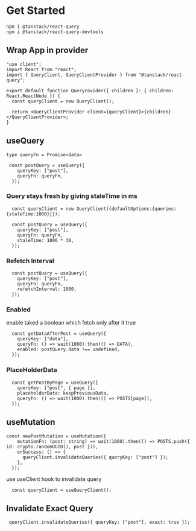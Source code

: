 # Get Started

```
npm i @tanstack/react-query
npm i @tanstack/react-query-devtools
```

## Wrap App in provider

```
"use client";
import React from "react";
import { QueryClient, QueryClientProvider } from "@tanstack/react-query";

export default function Queryrovider({ children }: { children: React.ReactNode }) {
  const queryClient = new QueryClient();

  return <QueryClientProvider client={queryClient}>{children}</QueryClientProvider>;
}

```

## useQuery

```
type queryFn = Promise<data>
```

```
 const postQuery = useQuery({
    queryKey: ["post"],
    queryFn: queryFn,
  });
```

### Query stays fresh by giving staleTime in ms

```
  const queryClient = new QueryClient({defaultOptions:{queries:{staleTime:1000}}});

```

```
  const postQuery = useQuery({
    queryKey: ["post"],
    queryFn: queryFn,
    staleTime: 1000 * 30,
  });
```

### Refetch Interval

```
  const postQuery = useQuery({
    queryKey: ["post"],
    queryFn: queryFn,
    refetchInterval: 1000,
  });
```

### Enabled

enable taked a boolean which fetch only after it true

```
  const getDataAfterPost = useQuery({
    queryKey: ["data"],
    queryFn: () => wait(1000).then(() => DATA),
    enabled: postQuery.data !== undefined,
  });
```

### PlaceHolderData

```
  const getPostByPage = useQuery({
    queryKey: ["post", { page }],
    placeholderData: keepPreviousData,
    queryFn: () => wait(1000).then(() => POSTS[page]),
  });
```

## useMutation

```
const newPostMutation = useMutation({
    mutationFn: (post: string) => wait(1000).then(() => POSTS.push({ id: crypto.randomUUID(), post })),
    onSuccess: () => {
      queryClient.invalidateQueries({ queryKey: ["post"] });
    },
  });

```

use useClient hook to invalidate query

```
  const queryClient = useQueryClient();
```

## Invalidate Exact Query

```
 queryClient.invalidateQueries({ queryKey: ["post"], exact: true });

```
